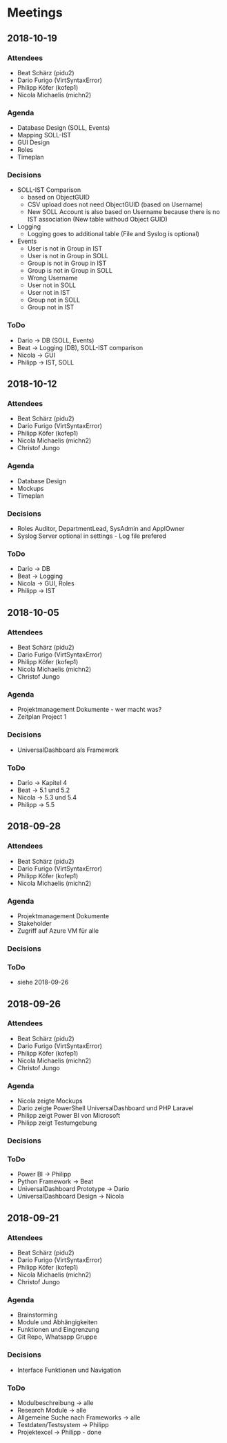 # Meetings

## 2018-10-19
### Attendees
* Beat Schärz (pidu2)
* Dario Furigo (VirtSyntaxError)
* Philipp Köfer (kofep1)
* Nicola Michaelis (michn2)

### Agenda
* Database Design (SOLL, Events)
* Mapping SOLL-IST
* GUI Design
* Roles
* Timeplan

### Decisions
* SOLL-IST Comparison 
  * based on ObjectGUID
  * CSV upload does not need ObjectGUID (based on Username)
  * New SOLL Account is also based on Username because there is no IST association (New table withoud Object GUID)
* Logging
  * Logging goes to additional table (File and Syslog is optional)
* Events
  * User is not in Group in IST
  * User is not in Group in SOLL
  * Group is not in Group in IST
  * Group is not in Group in SOLL
  * Wrong Username
  * User not in SOLL
  * User not in IST
  * Group not in SOLL
  * Group not in IST

### ToDo
* Dario -> DB (SOLL, Events)
* Beat -> Logging (DB), SOLL-IST comparison
* Nicola -> GUI
* Philipp -> IST, SOLL


## 2018-10-12
### Attendees
* Beat Schärz (pidu2)
* Dario Furigo (VirtSyntaxError)
* Philipp Köfer (kofep1)
* Nicola Michaelis (michn2)
* Christof Jungo

### Agenda
* Database Design
* Mockups
* Timeplan

### Decisions
* Roles Auditor, DepartmentLead, SysAdmin and ApplOwner
* Syslog Server optional in settings - Log file prefered

### ToDo
* Dario -> DB 
* Beat -> Logging
* Nicola -> GUI, Roles
* Philipp -> IST


## 2018-10-05
### Attendees
* Beat Schärz (pidu2)
* Dario Furigo (VirtSyntaxError)
* Philipp Köfer (kofep1)
* Nicola Michaelis (michn2)
* Christof Jungo

### Agenda
* Projektmanagement Dokumente - wer macht was?
* Zeitplan Project 1

### Decisions
* UniversalDashboard als Framework

### ToDo
* Dario -> Kapitel 4
* Beat -> 5.1 und 5.2
* Nicola -> 5.3 und 5.4
* Philipp -> 5.5

## 2018-09-28
### Attendees
* Beat Schärz (pidu2)
* Dario Furigo (VirtSyntaxError)
* Philipp Köfer (kofep1)
* Nicola Michaelis (michn2)

### Agenda
* Projektmanagement Dokumente
* Stakeholder
* Zugriff auf Azure VM für alle

### Decisions

### ToDo
* siehe 2018-09-26

## 2018-09-26
### Attendees
* Beat Schärz (pidu2)
* Dario Furigo (VirtSyntaxError)
* Philipp Köfer (kofep1)
* Nicola Michaelis (michn2)
* Christof Jungo

### Agenda
* Nicola zeigte Mockups
* Dario zeigte PowerShell UniversalDashboard und PHP Laravel
* Philipp zeigt Power BI von Microsoft
* Philipp zeigt Testumgebung

### Decisions

### ToDo
* Power BI -> Philipp
* Python Framework -> Beat
* UniversalDashboard Prototype -> Dario
* UniversalDashboard Design -> Nicola

## 2018-09-21
### Attendees
* Beat Schärz (pidu2)
* Dario Furigo (VirtSyntaxError)
* Philipp Köfer (kofep1)
* Nicola Michaelis (michn2)
* Christof Jungo

### Agenda
* Brainstorming
* Module und Abhängigkeiten
* Funktionen und Eingrenzung
* Git Repo, Whatsapp Gruppe

### Decisions
* Interface Funktionen und Navigation

### ToDo
* Modulbeschreibung                -> alle
* Research Module                  -> alle
* Allgemeine Suche nach Frameworks -> alle
* Testdaten/Testsystem             -> Philipp
* Projektexcel -> Philipp - done

